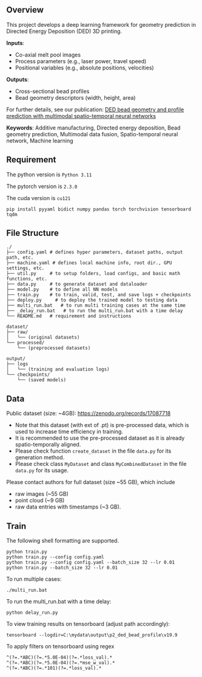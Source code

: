 ## Overview

This project develops a deep learning framework for geometry prediction in Directed Energy Deposition (DED) 3D printing.

**Inputs**:
- Co-axial melt pool images
- Process parameters (e.g., laser power, travel speed)
- Positional variables (e.g., absolute positions, velocities)

**Outputs**:
- Cross-sectional bead profiles
- Bead geometry descriptors (width, height, area)

For further details, see our publication: [DED bead geometry and profile prediction with multimodal spatio-temporal neural networks](https://doi.org/10.1016/j.addma.2025.104952)

**Keywords**: Additive manufacturing, Directed energy deposition, Bead geometry prediction, Multimodal data fusion, Spatio-temporal neural network, Machine learning

## Requirement
The python version is `Python 3.11`

The pytorch version is `2.3.0`

The cuda version is `cu121`

```shell
pip install pyyaml bidict numpy pandas torch torchvision tensorboard tqdm 
```


## File Structure

``` 
./
├── config.yaml # defines hyper parameters, dataset paths, output path, etc.
├── machine.yaml # defines local machine info, root dir., GPU settings, etc.
├── util.py     # to setup folders, load configs, and basic math functions, etc.
├── data.py     # to generate dataset and dataloader
├── model.py    # to define all NN models 
├── train.py    # to train, valid, test, and save logs + checkpoints
├── deploy.py     # to deploy the trained model to testing data
├── multi_run.bat   # to run multi training cases at the same time
├── _delay_run.bat   # to run the multi_run.bat with a time delay 
└── README.md   # requirement and instructions

dataset/
├── raw/
│   └── (original datasets)
└── processed/
    └── (preprocessed datasets)

output/
├── logs
│   └── (training and evaluation logs)
└── checkpoints/
    └── (saved models)
```

## Data
Public dataset (size: ~4GB): https://zenodo.org/records/17087718
- Note that this dataset (with ext of .pt) is pre-processed data, which is used to increase time efficiency in training.
- It is recommended to use the pre-processed dataset as it is already spatio-temporally aligned.
- Please check function `create_dataset` in the file `data.py` for its generation method.
- Please check class `MyDataset` and class `MyCombinedDataset` in the file `data.py` for its usage.  

Please contact authors for full dataset (size ~55 GB), which include
- raw images (~55 GB)
- point cloud (~9 GB)
- raw data entries with timestamps (~3 GB).


## Train
The following shell formatting are supported.
```shell
python train.py
python train.py --config config.yaml
python train.py --config config.yaml --batch_size 32 --lr 0.01
python train.py --batch_size 32 --lr 0.01
```

To run multiple cases:
```shell
./multi_run.bat
```

To run the multi_run.bat with a time delay:
```shell
python delay_run.py
```

To view training results on tensorboard (adjust path accordingly):
```shell
tensorboard --logdir=C:\mydata\output\p2_ded_bead_profile\v19.9
```

To apply filters on tensorboard using regex
```
^(?=.*ABC)(?=.*5.0E-04)(?=.*loss_val).*
^(?=.*ABC)(?=.*5.0E-04)(?=.*mse_w_val).*
^(?=.*ABC)(?=.*101)(?=.*loss_val).*
```



